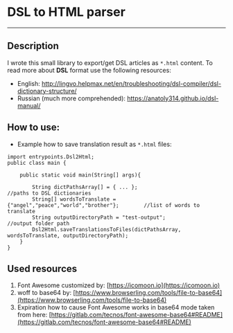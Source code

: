 #  DSL to HTML parser

-----------------------
## Description
I wrote this small library to export/get DSL articles as `*.html` content. To read more about **DSL** format use the following resources:
- English: http://lingvo.helpmax.net/en/troubleshooting/dsl-compiler/dsl-dictionary-structure/
- Russian (much more comprehended): https://anatoly314.github.io/dsl-manual/

## How to use:
- Example how to save translation result as `*.html` files:

````
import entrypoints.Dsl2Html;
public class main {

    public static void main(String[] args){
        
        String dictPathsArray[] = { ... };                                      //paths to DSL dictionaries
        String[] wordsToTranslate = {"angel","peace","world","brother"};        //list of words to translate
        String outputDirectoryPath = "test-output";                             //output folder path
        Dsl2Html.saveTranslationsToFiles(dictPathsArray, wordsToTranslate, outputDirectoryPath);
    }
}
````


## Used resources
1. Font Awesome customized by: [https://icomoon.io](https://icomoon.io)
2. woff to base64 by: [https://www.browserling.com/tools/file-to-base64](https://www.browserling.com/tools/file-to-base64)
3. Expiration how to cause Font Awesome works in base64 mode taken from here: [https://gitlab.com/tecnos/font-awesome-base64#README](https://gitlab.com/tecnos/font-awesome-base64#README)
